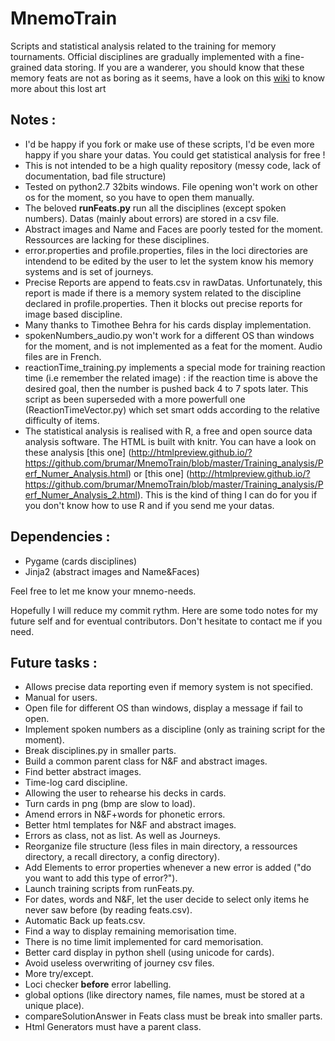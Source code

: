 # MnemoTrain
Scripts and statistical analysis related to the training for memory tournaments.
Official disciplines are gradually implemented with a fine-grained data storing.
If you are a wanderer, you should know that these memory feats are not as boring as it seems, have a look on this [wiki](http://mt.artofmemory.com/wiki/Main_Page) to know more about this lost art
## Notes :
- I'd be happy if you fork or make use of these scripts, I'd be even more happy if you share your datas. You could get statistical analysis for free !
- This is not intended to be a high quality repository (messy code, lack of documentation, bad file structure)
- Tested on python2.7 32bits windows. File opening won't work on other os for the moment, so you have to open them manually.
- The beloved **runFeats.py** run all the disciplines (except spoken numbers). Datas (mainly about errors) are stored in a csv file.
- Abstract images and Name and Faces are poorly tested for the moment. Ressources are lacking for these disciplines.
- error.properties and profile.properties, files in the loci directories are intendend to be edited by the user to let the system know his memory systems and is set of journeys.
- Precise Reports are append to feats.csv in rawDatas. Unfortunately, this report is made if there is a memory system related to the discipline declared in profile.properties. Then it blocks out precise reports for image based discipline.
- Many thanks to Timothee Behra for his cards display implementation.
- spokenNumbers_audio.py won't work for a different OS than windows for the moment, and is not implemented as a feat for the moment. Audio files are in French.
- reactionTime_training.py implements a special mode for training reaction time (i.e remember the related image) : if the reaction time is above the desired goal, then the number is pushed back 4 to 7 spots later. This script as been superseded with a more powerfull one (ReactionTimeVector.py) which set smart odds according to the relative difficulty of items.
- The statistical analysis is realised with R, a free and open source data analysis software. The HTML is built with knitr.
You can have a look on these analysis [this one] (http://htmlpreview.github.io/?https://github.com/brumar/MnemoTrain/blob/master/Training_analysis/Perf_Numer_Analysis.html) or  [this one] (http://htmlpreview.github.io/?https://github.com/brumar/MnemoTrain/blob/master/Training_analysis/Perf_Numer_Analysis_2.html). This is the kind of thing I can do for you if you don't know how to use R and if you send me your datas.

## Dependencies :
- Pygame (cards disciplines)
- Jinja2 (abstract images and Name&Faces)

Feel free to let me know your mnemo-needs.

Hopefully I will reduce my commit rythm. Here are some todo notes for my future self and for eventual contributors.
Don't hesitate to contact me if you need.

## Future tasks :
- Allows precise data reporting even if memory system is not specified.
- Manual for users.
- Open file for different OS than windows, display a message if fail to open.
- Implement spoken numbers as a discipline (only as training script for the moment).
- Break disciplines.py in smaller parts.
- Build a common parent class for N&F and abstract images.
- Find better abstract images.
- Time-log card discipline.
- Allowing the user to rehearse his decks in cards.
- Turn cards in png (bmp are slow to load).
- Amend errors in N&F+words for phonetic errors.
- Better html templates for N&F and abstract images.
- Errors as class, not as list. As well as Journeys.
- Reorganize file structure (less files in main directory, a ressources directory, a recall directory, a config directory).
- Add Elements to error properties whenever a new error is added ("do you want to add this type of error?").
- Launch training scripts from runFeats.py.
- For dates, words and N&F, let the user decide to select only items he never saw before (by reading feats.csv).
- Automatic Back up feats.csv.
- Find a way to display remaining memorisation time.
- There is no time limit implemented for card memorisation.
- Better card display in python shell (using unicode for cards).
- Avoid useless overwriting of journey csv files.
- More try/except.
- Loci checker **before** error labelling.
- global options (like directory names, file names, must be stored at a unique place).
- compareSolutionAnswer in Feats class must be break into smaller parts.
- Html Generators must have a parent class.